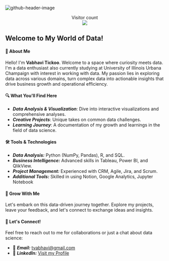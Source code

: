 ![github-header-image](https://github.com/vtickoo2/vtickoo2/assets/151427655/667c1cae-7bc8-45f5-a2ff-d097df8e228a)

<p align="center"> 
  Visitor count<br>
  <img src="https://profile-counter.glitch.me/vtickoo2/count.svg" />

## Welcome to My World of Data!

#### 🚀 About Me
Hello! I'm ****Vabhavi Tickoo****. Welcome to a space where curiosity meets data. I'm a data enthusiast also currently studying at University of Illinois Urbana Champaign with interest in working with data. My passion lies in exploring data across various domains, turn complex data into actionable insights that drive business growth and operational efficiency. 

#### 🔍 What You'll Find Here
  - ***Data Analysis & Visualization***: Dive into interactive visualizations and comprehensive analyses.
  - ***Creative Projects***: Unique takes on common data challenges.
  - ***Learning Journey***: A documentation of my growth and learnings in the field of data science.

#### 🛠 Tools & Technologies
  - ***Data Analysis:*** Python (NumPy, Pandas), R, and SQL.
  - ***Business Intelligence:*** Advanced skills in Tableau, Power BI, and QlikView.
  - ***Project Management:*** Experienced with CRM, Agile, Jira, and Scrum.
  - ***Additional Tools:*** Skilled in using Notion, Google Analytics, Jupyter Notebook

#### 🌱 Grow With Me
Let's embark on this data-driven journey together. Explore my projects, leave your feedback, and let's connect to exchange ideas and insights.

#### 🤝 Let's Connect!
Feel free to reach out to me for collaborations or just a chat about data science:
- 📧 ***Email:*** [tvabhavi@gmail.com](mailto:tvabhavi@gmail.com)
- 💼 ***LinkedIn:*** [Visit my Profile](https://www.linkedin.com/in/vabhavi-tickoo/)

